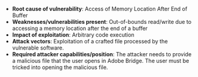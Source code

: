 - **Root cause of vulnerability**: Access of Memory Location After End of Buffer
- **Weaknesses/vulnerabilities present**: Out-of-bounds read/write due to accessing a memory location after the end of a buffer
- **Impact of exploitation**: Arbitrary code execution
- **Attack vectors**: Exploitation of a crafted file processed by the vulnerable software.
- **Required attacker capabilities/position**: The attacker needs to provide a malicious file that the user opens in Adobe Bridge. The user must be tricked into opening the malicious file.